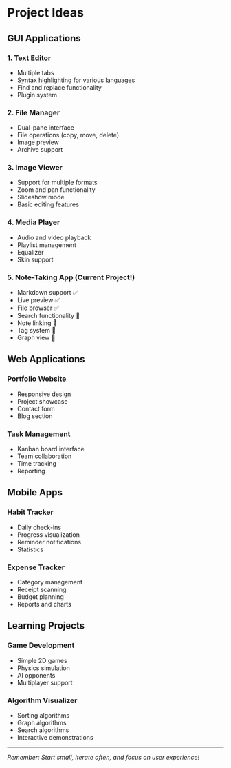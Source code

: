 # Project Ideas

## GUI Applications

### 1. Text Editor
- Multiple tabs
- Syntax highlighting for various languages
- Find and replace functionality
- Plugin system

### 2. File Manager
- Dual-pane interface
- File operations (copy, move, delete)
- Image preview
- Archive support

### 3. Image Viewer
- Support for multiple formats
- Zoom and pan functionality
- Slideshow mode
- Basic editing features

### 4. Media Player
- Audio and video playback
- Playlist management
- Equalizer
- Skin support

### 5. Note-Taking App (Current Project!)
- Markdown support ✅
- Live preview ✅
- File browser ✅
- Search functionality 🚧
- Note linking 🚧
- Tag system 📝
- Graph view 📝

## Web Applications

### Portfolio Website
- Responsive design
- Project showcase
- Contact form
- Blog section

### Task Management
- Kanban board interface
- Team collaboration
- Time tracking
- Reporting

## Mobile Apps

### Habit Tracker
- Daily check-ins
- Progress visualization
- Reminder notifications
- Statistics

### Expense Tracker
- Category management
- Receipt scanning
- Budget planning
- Reports and charts

## Learning Projects

### Game Development
- Simple 2D games
- Physics simulation
- AI opponents
- Multiplayer support

### Algorithm Visualizer
- Sorting algorithms
- Graph algorithms
- Search algorithms
- Interactive demonstrations

---

*Remember: Start small, iterate often, and focus on user experience!*
